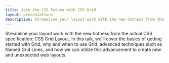 ```yaml
---
title: Join the CSS Future with CSS Grid
layout: presentations
description: Streamline your layout work with the new hotness from the actual CSS specification - CSS Grid Layout.
---
```


Streamline your layout work with the new hotness from the actual CSS specification: CSS Grid Layout. In this talk, we'll cover the basics of getting started with Grid, why and when to use Grid, advanced techniques such as Named Grid Lines, and how we can utilize this advancement to create new and unexpected web layouts.